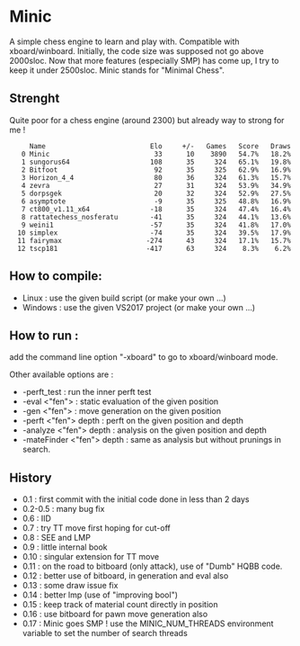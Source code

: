 # Minic
A simple chess engine to learn and play with.
Compatible with xboard/winboard.
Initially, the code size was supposed not go above 2000sloc.
Now that more features (especially SMP) has come up, I try to keep it under 2500sloc.
Minic stands for "Minimal Chess".

## Strenght
Quite poor for a chess engine (around 2300) but already way to strong for me !

```
     Name                          Elo     +/-   Games   Score   Draws
   0 Minic                          33      10    3890   54.7%   18.2%
   1 sungorus64                    108      35     324   65.1%   19.8%
   2 Bitfoot                        92      35     325   62.9%   16.9%
   3 Horizon_4_4                    80      36     324   61.3%   15.7%
   4 zevra                          27      31     324   53.9%   34.9%
   5 dorpsgek                       20      32     324   52.9%   27.5%
   6 asymptote                      -9      35     325   48.8%   16.9%
   7 ct800_v1.11_x64               -18      35     324   47.4%   16.4%
   8 rattatechess_nosferatu        -41      35     324   44.1%   13.6%
   9 weini1                        -57      35     324   41.8%   17.0%
  10 simplex                       -74      35     324   39.5%   17.9%
  11 fairymax                     -274      43     324   17.1%   15.7%
  12 tscp181                      -417      63     324    8.3%    6.2%

```

## How to compile:
* Linux : use the given build script (or make your own ...)
* Windows : use the given VS2017 project (or make your own ...)

## How to run :
add the command line option "-xboard" to go to xboard/winboard mode.

Other available options are :
* -perft_test : run the inner perft test
* -eval <"fen"> : static evaluation of the given position
* -gen <"fen"> : move generation on the given position
* -perft <"fen"> depth : perft on the given position and depth
* -analyze <"fen"> depth : analysis on the given position and depth
* -mateFinder <"fen"> depth : same as analysis but without prunings in search.

## History

* 0.1 : first commit with the initial code done in less than 2 days
* 0.2-0.5 : many bug fix
* 0.6 : IID
* 0.7 : try TT move first hoping for cut-off
* 0.8 : SEE and LMP
* 0.9 : little internal book
* 0.10 : singular extension for TT move
* 0.11 : on the road to bitboard (only attack), use of "Dumb" HQBB code.
* 0.12 : better use of bitboard, in generation and eval also
* 0.13 : some draw issue fix
* 0.14 : better lmp (use of "improving bool")
* 0.15 : keep track of material count directly in position
* 0.16 : use bitboard for pawn move generation also
* 0.17 : Minic goes SMP ! use the MINIC_NUM_THREADS environment variable to set the number of search threads
